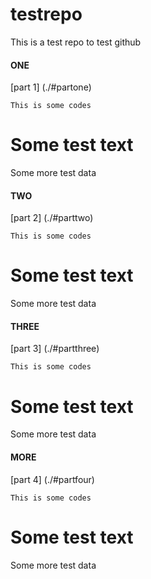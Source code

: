 # testrepo
This is a test repo to test github

#### ONE
[part 1] (./#partone)

````
This is some codes
````

# Some test text
Some more test data

#### TWO 
[part 2] (./#parttwo)

````
This is some codes
````

# Some test text
Some more test data
#### THREE 
[part 3] (./#partthree)

````
This is some codes
````

# Some test text
Some more test data
#### MORE
[part 4] (./#partfour)

````
This is some codes
````

# Some test text
Some more test data

